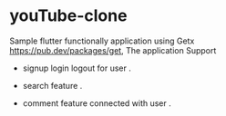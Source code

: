 # youTube-clone
Sample flutter functionally application using Getx https://pub.dev/packages/get, The application Support

- signup login logout for user .

- search feature .

- comment feature connected with user .


